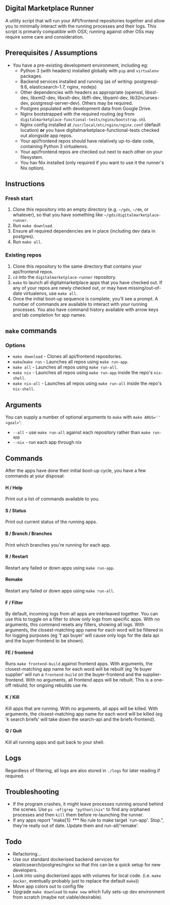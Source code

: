 ## Digital Marketplace Runner
A utility script that will run your API/frontend repositories together and allow you to minimally interact with the
running processes and their logs. This script is primarily compatible with OSX; running against other OSs may require
some care and consideration.

## Prerequisites / Assumptions
* You have a pre-existing development environment, including eg:
  * Python 3 (with headers) installed globally with `pip` and `virtualenv` packages.
  * Backend services installed and running (as of writing: postgresql-9.6, elasticsearch-1.7, nginx, nodejs)
  * Other dependencies with headers as appropriate (openssl, libssl-dev, libxml2-dev, libxslt-dev, libffi-dev,
    libyaml-dev, lib32ncurses-dev, postgresql-server-dev). Others may be required.
  * Postgres populated with development data from Google Drive.
  * Nginx bootstrapped with the required routing (eg from `digitalmarketplace-functional-tests/nginx/bootstrap.sh`).
  * Nginx config installed at `/usr/local/etc/nginx/nginx.conf` (default location) **or** you have digitalmarketplace-functional-tests checked out alongside app repos.
  * Your api/frontend repos should have relatively up-to-date code, containing Python 3 virtualenvs.
  * Your api/frontend repos are checked out next to each other on your filesystem.
  * You hav Nix installed (only required if you want to use it the runner's Nix option).

## Instructions
### Fresh start
1. Clone this repository into an empty directory (e.g. `~/gds`, `~/dm`, or whatever), so that you have something like 
`~/gds/digitalmarketplace-runner`.
2. Run `make download`.
3. Ensure all required dependencies are in place (including dev data in postgres).
4. Run `make all`.

### Existing repos
1. Clone this repository to the same directory that contains your api/frontend repos.
2. `cd` into the `digitalmarketplace-runner` repository.
3. `make` to launch all digitalmarketplace apps that you have checked out. If any of your repos are newly checked out,
   or may have missing/out-of-date virtualenvs, use `make all`.
4. Once the initial boot-up sequence is complete, you'll see a prompt. A number of commands are available to interact
   with your running processes. You also have command history available with arrow keys and tab completion for app
   names.

## `make` commands
### Options
* `make download` - Clones all api/frontend repositories.
* `make`/`make run` - Launches all repos using `make run-app`.
* `make all` - Launches all repos using `make run-all`.
* `make nix` - Launches all repos using `make run-app` inside the repo's `nix-shell`.
* `make nix-all` - Launches all repos using `make run-all` inside the repo's `nix-shell`.

## Arguments
You can supply a number of optional arguments to `make` with `make ARGS='' <goal>`':
 * `--all` - use `make run-all` against each repository rather than `make run-app`
 * `--nix` - run each app through nix

## Commands
After the apps have done their initial boot-up cycle, you have a few commands at your disposal:

#### H / Help
Print out a list of commands available to you.

#### S / Status
Print out current status of the running apps.

#### B / Branch / Branches
Print which branches you're running for each app.

#### R / Restart
Restart any failed or down apps using `make run-app`.

#### Remake
Restart any failed or down apps using `make run-all`.

#### F / Filter
By default, incoming logs from all apps are interleaved together. You can use this to toggle on a filter to show only
logs from specific apps. With no arguments, this command resets any filters, showing all logs. With arguments, the
closest-matching app name for each word will be filtered in for logging purposes (eg 'f api buyer' will cause only
logs for the data api and the buyer-frontend to be shown).

#### FE / frontend
Runs `make frontend-build` against frontend apps. With arguments, the closest-matching app name for each word will be
rebuilt (eg 'fe buyer supplier' will run a `frontend-build` on the buyer-frontend and the supplier-frontend. With no
arguments, all frontend apps will be rebuilt. This is a one-off rebuild; for ongoing rebuilds use `FW`.

#### K / Kill
Kill apps that are running. With no arguments, all apps will be killed. With arguments, the closest-matching app name
for each word will be killed (eg 'k search briefs' will take down the search-api and the briefs-frontend).

#### Q / Quit
Kill all running apps and quit back to your shell.

## Logs
Regardless of filtering, all logs are also stored in `./logs` for later reading if required.

## Troubleshooting
* If the program crashes, it might leave processes running around behind the scenes. Use `ps -ef|grep "python\|nix"` to find any
orphaned processes and then `kill` them before re-launching the runner.
* If any apps report "make[1]: *** No rule to make target `run-app'.  Stop.", they're really out of date. Update them and run-all/'remake'.

## Todo
* Refactoring...
* Use our standard dockerised backend services for elasticsearch/postgres/nginx so that this can be a quick setup for
  new developers.
* Look into using dockerised apps with volumes for local code. (i.e. `make docker`, eventually probably just to replace
  the default `make`))
* Move app colors out to config file
* Upgrade `make download` to `make new` which fully sets-up dev environment from scratch (maybe not viable/desirable).
